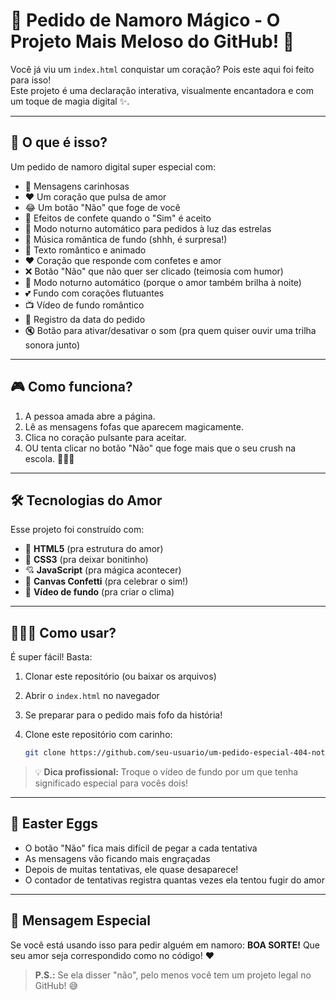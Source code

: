 # 💖 Pedido de Namoro Mágico - O Projeto Mais Meloso do GitHub! 💖

Você já viu um `index.html` conquistar um coração? Pois este aqui foi feito para isso!  
Este projeto é uma declaração interativa, visualmente encantadora e com um toque de magia digital ✨.

---

## 🌟 O que é isso?

Um pedido de namoro digital super especial com:

- 💌 Mensagens carinhosas
- ❤️ Um coração que pulsa de amor
- 😂 Um botão "Não" que foge de você
- 🎉 Efeitos de confete quando o "Sim" é aceito
- 🌙 Modo noturno automático para pedidos à luz das estrelas
- 🎵 Música romântica de fundo (shhh, é surpresa!)
- 💌 Texto romântico e animado
- ❤️ Coração que responde com confetes e amor
- ❌ Botão "Não" que não quer ser clicado (teimosia com humor)
- 🌌 Modo noturno automático (porque o amor também brilha à noite)
- 💕 Fundo com corações flutuantes
- 📺 Vídeo de fundo romântico
- 📅 Registro da data do pedido
- 🔇 Botão para ativar/desativar o som (pra quem quiser ouvir uma trilha sonora junto)

---

## 🎮 Como funciona?

1. A pessoa amada abre a página.
2. Lê as mensagens fofas que aparecem magicamente.
3. Clica no coração pulsante para aceitar.
4. OU tenta clicar no botão "Não" que foge mais que o seu crush na escola. 🏃‍♀️💨

---

## 🛠 Tecnologias do Amor

Esse projeto foi construído com:

- 💝 **HTML5** (pra estrutura do amor)
- 💄 **CSS3** (pra deixar bonitinho)
- 💘 **JavaScript** (pra mágica acontecer)
- 🎊 **Canvas Confetti** (pra celebrar o sim!)
- 🎥 **Vídeo de fundo** (pra criar o clima)

---

## 🚀🧙‍♂️ Como usar?

É super fácil! Basta:

1. Clonar este repositório (ou baixar os arquivos)
2. Abrir o `index.html` no navegador
3. Se preparar para o pedido mais fofo da história!
4. Clone este repositório com carinho:

   ```bash
   git clone https://github.com/seu-usuario/um-pedido-especial-404-not-found.git
   ```
> 💡 **Dica profissional:** Troque o vídeo de fundo por um que tenha significado especial para vocês dois!
---

## 🤣 Easter Eggs

- O botão "Não" fica mais difícil de pegar a cada tentativa
- As mensagens vão ficando mais engraçadas
- Depois de muitas tentativas, ele quase desaparece!
- O contador de tentativas registra quantas vezes ela tentou fugir do amor

---

## 💌 Mensagem Especial

Se você está usando isso para pedir alguém em namoro: **BOA SORTE!** Que seu amor seja correspondido como no código! ❤️

> **P.S.:** Se ela disser "não", pelo menos você tem um projeto legal no GitHub! 😅